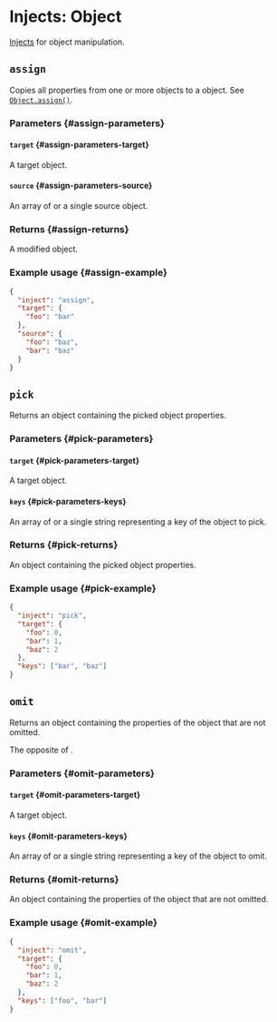 # Injects: Object

[Injects](/create/injects) for object manipulation.

## `assign`

Copies all properties from one or more <InjectRef inject="assign" parameter="source" /> objects to a <InjectRef inject="assign" parameter="target" /> object.
See [`Object.assign()`](https://developer.mozilla.org/en-US/docs/Web/JavaScript/Reference/Global_Objects/Object/assign).

### Parameters {#assign-parameters}

#### `target` {#assign-parameters-target}

A target object.

#### `source` {#assign-parameters-source}

An array of or a single source object.

### Returns {#assign-returns}

A modified <InjectRef inject="assign" parameter="target" /> object.

### Example usage {#assign-example}

```json
{
  "inject": "assign",
  "target": {
    "foo": "bar"
  },
  "source": {
    "foo": "baz",
    "bar": "baz"
  }
}
```

## `pick`

Returns an object containing the picked <InjectRef inject="pick" parameter="target" /> object properties.

### Parameters {#pick-parameters}

#### `target` {#pick-parameters-target}

A target object.

#### `keys` {#pick-parameters-keys}

An array of or a single string representing a key of the <InjectRef inject="pick" parameter="target" /> object to pick.

### Returns {#pick-returns}

An object containing the picked <InjectRef inject="pick" parameter="target" /> object properties.

### Example usage {#pick-example}

```json
{
  "inject": "pick",
  "target": {
    "foo": 0,
    "bar": 1,
    "baz": 2
  },
  "keys": ["bar", "baz"]
}
```

## `omit`

Returns an object containing the properties of the <InjectRef inject="omit" parameter="target" /> object that are not omitted.

The opposite of <InjectRef inject="pick" />.

### Parameters {#omit-parameters}

#### `target` {#omit-parameters-target}

A target object.

#### `keys` {#omit-parameters-keys}

An array of or a single string representing a key of the <InjectRef inject="pick" parameter="target" /> object to omit.

### Returns {#omit-returns}

An object containing the properties of the <InjectRef inject="omit" parameter="target" /> object that are not omitted.

### Example usage {#omit-example}

```json
{
  "inject": "omit",
  "target": {
    "foo": 0,
    "bar": 1,
    "baz": 2
  },
  "keys": ["foo", "bar"]
}
```
